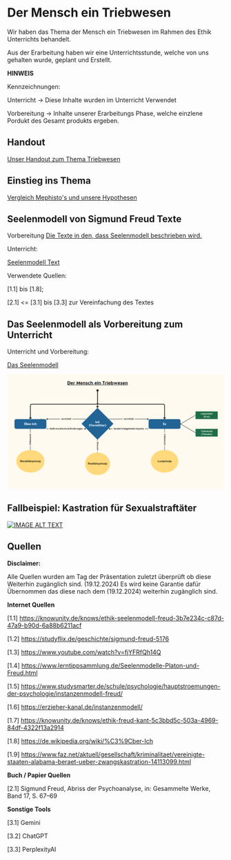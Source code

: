 # Der Mensch ein Triebwesen

Wir haben das Thema der Mensch ein Triebwesen im Rahmen des Ethik Unterrichts behandelt.

Aus der Erarbeitung haben wir eine Unterrichtsstunde, welche von uns gehalten wurde, geplant und Erstellt.

**HINWEIS**

Kennzeichnungen:

Unterricht -> Diese Inhalte wurden im Unterricht Verwendet

Vorbereitung -> Inhalte unserer Erarbeitungs Phase, welche einzlene Pordukt des Gesamt produkts ergeben.

## Handout

[Unser Handout zum Thema Triebwesen](Handoutpng)

## Einstieg ins Thema 

[Vergleich Mephisto's und unsere Hypothesen](Einstieg/Hypothesen.md)


## Seelenmodell von Sigmund Freud Texte

Vorbereitung
[Die Texte in den, dass Seelenmodell beschrieben wird.](SigmundFreudTexte)


Unterricht: 

[Seelenmodell Text](SigmundFreudTexte/SigmundFreud_Seelenmodell_Text_Gian-Joshua.pdf) 

Verwendete Quellen:

[1.1] bis [1.8]; 

[2.1] <= [3.1] bis [3.3] zur Vereinfachung des Textes

## Das Seelenmodell als Vorbereitung zum Unterricht

Unterricht und Vorbereitung:

[Das Seelenmodell](SigmundFreud-Tafelbild-Seelenmodell)

![Image Alt Text](SigmundFreud-Tafelbild-Seelenmodell/Seelenmodell_tafelbild.png)


## Fallbeispiel: Kastration für Sexualstraftäter

[![IMAGE ALT TEXT](https://upload.wikimedia.org/wikipedia/commons/7/76/Castration_%28medieval_miniature%29.jpg)](https://m.youtube.com/watch?v=0Y31jxVB-gE&t=4s "Video Title")
## Quellen

**Disclaimer:**

Alle Quellen wurden am Tag der Präsentation zuletzt überprüft ob diese Weiterhin zugänglich sind. (19.12.2024)
Es wird keine Garantie dafür Übernommen das diese nach dem (19.12.2024) weiterhin zugänglich sind.

**Internet Quellen**

[1.1] https://knowunity.de/knows/ethik-seelenmodell-freud-3b7e234c-c87d-47a9-b90d-6a88b6211acf

[1.2] https://studyflix.de/geschichte/sigmund-freud-5176

[1.3] https://www.youtube.com/watch?v=fjYFRfQh14Q

[1.4] https://www.lerntippsammlung.de/Seelenmodelle-Platon-und-Freud.html

[1.5] https://www.studysmarter.de/schule/psychologie/hauptstroemungen-der-psychologie/instanzenmodell-freud/

[1.6] https://erzieher-kanal.de/instanzenmodell/

[1.7] https://knowunity.de/knows/ethik-freud-kant-5c3bbd5c-503a-4969-84df-4322f13a2914

[1.8] https://de.wikipedia.org/wiki/%C3%9Cber-Ich

[1.9] https://www.faz.net/aktuell/gesellschaft/kriminalitaet/vereinigte-staaten-alabama-beraet-ueber-zwangskastration-14113099.html


**Buch / Papier Quellen**

 [2.1] Sigmund Freud, Abriss der Psychoanalyse, in: Gesammelte Werke, Band 17, S. 67–69

**Sonstige Tools**

[3.1] Gemini

[3.2] ChatGPT

[3.3] PerplexityAI
